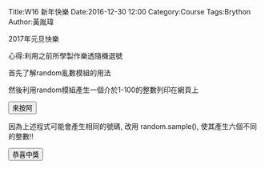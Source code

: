 Title:W16 新年快樂
Date:2016-12-30 12:00
Category:Course
Tags:Brython
Author:黃胤瑋

2017年元旦快樂

心得:利用之前所學製作樂透隨機選號

<!-- PELICAN_END_SUMMARY -->

首先了解random亂數模組的用法

然後利用random模組產生一個介於1-100的整數列印在網頁上

<!-- 導入 Brython 標準程式庫 -->

<script type="text/javascript" 
    src="https://cdn.rawgit.com/brython-dev/brython/master/www/src/brython_dist.js">
</script>

<!-- 啟動 Brython -->

<script>
window.onload=function(){
brython(1);
}
</script>

<!-- 以下可以執行  Brython 程式 -->

<div id="newyear"></div>
<script type="text/python3">
from browser import document 
from browser import html
import random
print_location = document["newyear"]

def gen_int():
    num = random.randint(1,49)
    #print_location = document["newyear"]
    print_location <= num + html.BR()
    
def lottery(e):
    for i in range(6):
        gen_int()
    print_location <= "恭喜中獎!" + html.BR()

#document["but1"].bind("click",gen_int)
document["but1"].bind("click",lottery)
</script>
<button id="but1">來按阿</button>

因為上述程式可能會產生相同的號碼, 改用 random.sample(), 使其產生六個不同的整數!!

<script type="text/python3">
from browser import document
from browser import html
import random
print_location = document["newyear"]
 
def lottery(e):
    num_list = random.sample(list(range(1, 50)), 6)
    for i in range(6):
        print_location <= num_list[i] + html.BR()
    print_location <= "恭喜中獎!" + html.BR()
 
document["but2"].bind("click", lottery)
</script>
<button id="but2">恭喜中獎</button>




